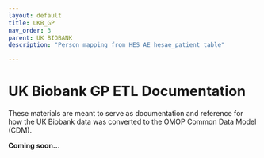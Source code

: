 ```yaml
---
layout: default
title: UKB_GP
nav_order: 3
parent: UK BIOBANK
description: "Person mapping from HES AE hesae_patient table"

---
```


# UK Biobank GP ETL Documentation

These materials are meant to serve as documentation and reference for how the UK Biobank data was converted to the OMOP Common Data Model (CDM).

**Coming soon...**
